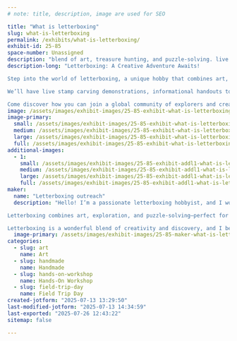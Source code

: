 ```yaml
---
# note: title, description, image are used for SEO

title: "What is letterboxing"
slug: what-is-letterboxing
permalink: /exhibits/what-is-letterboxing/
exhibit-id: 25-85
space-number: Unassigned
description: "blend of art, treasure hunting, and puzzle-solving. live stamp carving demos or carve your own stamp"
description-long: "Letterboxing: A Creative Adventure Awaits!

Step into the world of letterboxing, a unique hobby that combines art, exploration, and problem-solving. At this interactive booth, you'll learn how letterboxers use clues to find hidden hand-carved stamps in parks, cities, and trails all over the world.

We’ll have live stamp carving demonstrations, informational handouts to help you get started, and a chance to carve your own stamp (for a small materials fee). Whether you’re an artist, adventurer, or puzzle-solver, letterboxing offers something for everyone—and it’s a great activity for families too!

Come discover how you can join a global community of explorers and creatives. For more info, visit www.AtlasQuest.com."
image: /assets/images/exhibit-images/25-85-exhibit-what-is-letterboxing-inbound8354965347092826786-large.jpg
image-primary: 
  small: /assets/images/exhibit-images/25-85-exhibit-what-is-letterboxing-inbound8354965347092826786-small.jpg
  medium: /assets/images/exhibit-images/25-85-exhibit-what-is-letterboxing-inbound8354965347092826786-medium.jpg
  large: /assets/images/exhibit-images/25-85-exhibit-what-is-letterboxing-inbound8354965347092826786-large.jpg
  full: /assets/images/exhibit-images/25-85-exhibit-what-is-letterboxing-inbound8354965347092826786-full.jpg
additional-images: 
  - 1:
    small: /assets/images/exhibit-images/25-85-exhibit-addl1-what-is-letterboxing-inbound1228927434611788262-small.jpg
    medium: /assets/images/exhibit-images/25-85-exhibit-addl1-what-is-letterboxing-inbound1228927434611788262-medium.jpg
    large: /assets/images/exhibit-images/25-85-exhibit-addl1-what-is-letterboxing-inbound1228927434611788262-large.jpg
    full: /assets/images/exhibit-images/25-85-exhibit-addl1-what-is-letterboxing-inbound1228927434611788262-full.jpg
maker: 
  name: "Letterboxing outreach"
  description: "Hello! I’m a passionate letterboxing hobbyist, and I would love the opportunity to host an outreach booth at the Maker Faire to introduce others to this creative and adventurous hobby.

Letterboxing combines art, exploration, and puzzle-solving—perfect for the curious, hands-on spirit of Maker Faire attendees. At my booth, I’ll provide engaging information about the hobby, live stamp carving demonstrations, and an opportunity for visitors to try carving their own stamps (for a small materials fee).

Letterboxing is a wonderful blend of creativity and discovery, and I believe it fits right in with the Maker Faire community."
  image-primary: /assets/images/exhibit-images/25-85-maker-what-is-letterboxing-inbound4559790138162629101-medium.jpg
categories: 
  - slug: art
    name: Art
  - slug: handmade
    name: Handmade
  - slug: hands-on-workshop
    name: Hands-On Workshop
  - slug: field-trip-day
    name: Field Trip Day
created-jotform: "2025-07-13 13:29:50"
last-modified-jotform: "2025-07-13 14:34:59"
last-exported: "2025-07-26 12:43:22"
sitemap: false

---
```

